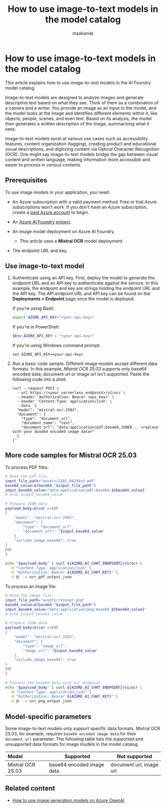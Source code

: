 ﻿---
title: How to use image-to-text models in the model catalog
titleSuffix: Azure AI Foundry
description: Learn how to use image-to-text models from the AI Foundry model catalog.
ms.service: azure-ai-foundry
ms.subservice: azure-ai-foundry-inference
ms.topic: how-to
ms.date: 08/28/2025
ms.author: mopeakande
author: msakande
ms.reviewer: malpande
reviewer: mpande98
manager: nitinme
ms.custom: references_regions, tool_generated
---

# How to use image-to-text models in the model catalog

This article explains how to use _image-to-text_ models in the AI Foundry model catalog. 

Image-to-text models are designed to analyze images and generate descriptive text based on what they see. Think of them as a combination of a camera and a writer. You provide an image as an input to the model, and the model looks at the image and identifies different elements within it, like objects, people, scenes, and even text. Based on its analysis, the model then generates a written description of the image, summarizing what it sees.

Image-to-text models excel at various use cases such as accessibility features, content organization (tagging), creating product and educational visual descriptions, and digitizing content via Optical Character Recognition (OCR). One might say image-to-text models bridge the gap between visual content and written language, making information more accessible and easier to process in various contexts.

## Prerequisites

To use image models in your application, you need:
 
- An Azure subscription with a valid payment method. Free or trial Azure subscriptions won't work. If you don't have an Azure subscription, create a [paid Azure account](https://azure.microsoft.com/pricing/purchase-options/pay-as-you-go) to begin.

- An [Azure AI Foundry project](create-projects.md).

- An image model deployment on Azure AI Foundry. 

  - This article uses a __Mistral OCR__ model deployment.

- The endpoint URL and key.

## Use image-to-text model

1. Authenticate using an API key. First, deploy the model to generate the endpoint URL and an API key to authenticate against the service. In this example, the endpoint and key are strings holding the endpoint URL and the API key. The API endpoint URL and API key can be found on the **Deployments + Endpoint** page once the model is deployed.

    If you're using Bash:
  
    ```bash    
    export AZURE_API_KEY="<your-api-key>"
    ```

    If you're in PowerShell:
  
    ```powershell
    $Env:AZURE_API_KEY = "<your-api-key>"
    ```
  
    If you're using Windows command prompt:
    
    ```
    set AZURE_API_KEY=<your-api-key>
    ```

1. Run a basic code sample. Different image models accept different data formats. In this example, _Mistral OCR 25.03_ supports only base64 encoded data; document url or image url isn't supported. Paste the following code into a shell.
  
    ```http
    curl --request POST \
      --url https://<your_serverless_endpoint>/v1/ocr \
      --header 'Authorization: Bearer <api_key>' \
      --header 'Content-Type: application/json' \
      --data '{
      "model": "mistral-ocr-2503",
      "document": {
        "type": "document_url",
        "document_name": "test",
        "document_url": "data:application/pdf;base64,JVBER... <replace with your base64 encoded image data>"
      }
    }'
    ```

## More code samples for Mistral OCR 25.03

To process PDF files:

```bash
# Read the pdf file
input_file_path="assets/2201.04234v3.pdf"
base64_value=$(base64 "$input_file_path")
input_base64_value="data:application/pdf;base64,${base64_value}"
# echo $input_base64_value
 
# Prepare JSON data
payload_body=$(cat <<EOF
{
    "model": "mistral-ocr-2503",
    "document": {
        "type": "document_url",
        "document_url": "$input_base64_value"
    },
    "include_image_base64": true
}
EOF
)

echo "$payload_body" | curl ${AZURE_AI_CHAT_ENDPOINT}/v1/ocr \
  -H "Content-Type: application/json" \
  -H "Authorization: Bearer ${AZURE_AI_CHAT_KEY}" \
  -d @- -o ocr_pdf_output.json
```

To process an image file:

```bash
# Read the image file
input_file_path="assets/receipt.png"
base64_value=$(base64 "$input_file_path")
input_base64_value="data:application/png;base64,${base64_value}"
# echo $input_base64_value
 
# Prepare JSON data
payload_body=$(cat <<EOF
{
    "model": "mistral-ocr-2503",
    "document": {
        "type": "image_url",
        "image_url": "$input_base64_value"
    },
    "include_image_base64": true
}
EOF
)
 
# Process the base64 data with ocr endpoint
echo "$payload_body" | curl ${AZURE_AI_CHAT_ENDPOINT}/v1/ocr \
  -H "Content-Type: application/json" \
  -H "Authorization: Bearer ${AZURE_AI_CHAT_KEY}" \
  -d @- -o ocr_png_output.json
```

## Model-specific parameters

Some image-to-text models only support specific data formats. Mistral OCR 25.03, for example, requires `base64 encoded image data` for their `document_url` parameter. The following table lists the supported and unsupported data formats for image models in the model catalog.

| Model | Supported | Not supported |
| :---- | ----- | ----- |
| Mistral OCR 25.03 | base64 encoded image data  | document url, image url |



## Related content

- [How to use image generation models on Azure OpenAI](../openai/how-to/dall-e.md)

